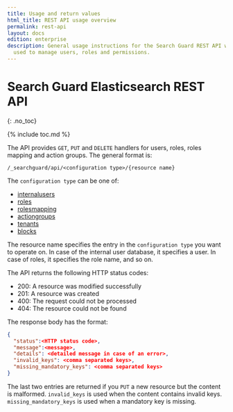 ```yaml
---
title: Usage and return values
html_title: REST API usage overview
permalink: rest-api
layout: docs
edition: enterprise
description: General usage instructions for the Search Guard REST API which can be
  used to manage users, roles and permissions.
---
```

<!---
Copyright 2022 floragunn GmbH
-->

# Search Guard Elasticsearch REST API
{: .no_toc}

{% include toc.md %}

The API provides `GET`, `PUT` and `DELETE` handlers for users, roles, roles mapping and action groups. The general format is:

```
/_searchguard/api/<configuration type>/{resource name}
```

The `configuration type` can be one of:

* [internalusers](restapi_api_internalusers.md)
* [roles](restapi_api_roles.md)
* [rolesmapping](restapi_api_rolesmapping.md)
* [actiongroups](restapi_api_actiongroups.md)
* [tenants](restapi_api_tenants.md)
* [blocks](restapi_api_blocks.md)

The resource name specifies the entry in the `configuration type` you want to operate on. In case of the internal user database, it specifies a user. In case of roles, it specifies the role name, and so on.

The API returns the following HTTP status codes:

* 200: A resource was modified successfully
* 201: A resource was created
* 400: The request could not be processed
* 404: The resource could not be found

The response body has the format:

```json
{
  "status":<HTTP status code>,
  "message":<message>,
  "details": <detailed message in case of an error>,
  "invalid_keys": <comma separated keys>,
  "missing_mandatory_keys": <comma separated keys>  
}
```

The last two entries are returned if you `PUT` a new resource but the content is malformed. `invalid_keys` is used when the content contains invalid keys. `missing_mandatory_keys` is used when a mandatory key is missing. 
